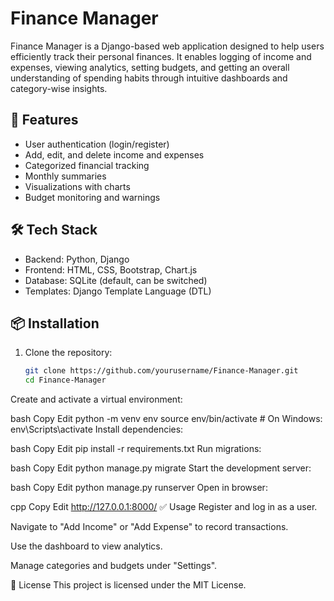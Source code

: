 # Finance Manager

Finance Manager is a Django-based web application designed to help users efficiently track their personal finances. It enables logging of income and expenses, viewing analytics, setting budgets, and getting an overall understanding of spending habits through intuitive dashboards and category-wise insights.

## 🚀 Features

- User authentication (login/register)
- Add, edit, and delete income and expenses
- Categorized financial tracking
- Monthly summaries
- Visualizations with charts
- Budget monitoring and warnings

## 🛠️ Tech Stack

- Backend: Python, Django
- Frontend: HTML, CSS, Bootstrap, Chart.js
- Database: SQLite (default, can be switched)
- Templates: Django Template Language (DTL)

## 📦 Installation

1. Clone the repository:
   ```bash
   git clone https://github.com/yourusername/Finance-Manager.git
   cd Finance-Manager
Create and activate a virtual environment:

bash
Copy
Edit
python -m venv env
source env/bin/activate  # On Windows: env\Scripts\activate
Install dependencies:

bash
Copy
Edit
pip install -r requirements.txt
Run migrations:

bash
Copy
Edit
python manage.py migrate
Start the development server:

bash
Copy
Edit
python manage.py runserver
Open in browser:

cpp
Copy
Edit
http://127.0.0.1:8000/
✅ Usage
Register and log in as a user.

Navigate to "Add Income" or "Add Expense" to record transactions.

Use the dashboard to view analytics.

Manage categories and budgets under "Settings".

📄 License
This project is licensed under the MIT License.